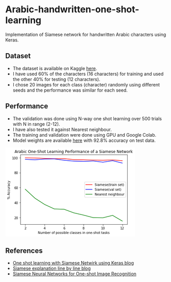 # **Arabic-handwritten-one-shot-learning**

Implementation of Siamese network for handwritten Arabic characters using Keras.

## Dataset
* The dataset is available on Kaggle [here](https://www.kaggle.com/mloey1/ahcd1).
* I have used 60% of the characters (16 characters) for training and used the other 40% for testing (12 characters).
* I chose 20 images for each class (character) randomly using different seeds and the performance was similar for each seed.

## Performance
* The validation was done using N-way one shot learning over 500 trials with N in range (2-12).
* I have also tested it against Nearest neighbour.
* The training and validation were done using GPU and Google Colab.
* Model weights are available [here](https://drive.google.com/drive/folders/1I9ShCj0qp7-KhuXzGskhlY3JhPM852a-?usp=sharing) with 92.8% accuracy on test data.

![Plot](./Figures/plot.png)

## References
* [One shot learning with Siamese Netwirk using Keras blog](https://towardsdatascience.com/one-shot-learning-with-siamese-networks-using-keras-17f34e75bb3d)
* [Siamese explanation line by line blog](https://towardsdatascience.com/siamese-networks-line-by-line-explanation-for-beginners-55b8be1d2fc6)
* [Siamese Neural Networks for One-shot Image Recognition
](https://www.cs.cmu.edu/~rsalakhu/papers/oneshot1.pdf)